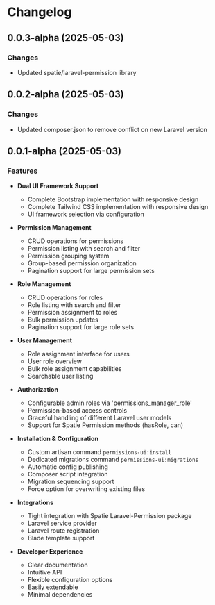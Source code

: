 # Changelog

## 0.0.3-alpha (2025-05-03)

### Changes
- Updated spatie/laravel-permission library

## 0.0.2-alpha (2025-05-03)

### Changes
- Updated composer.json to remove conflict on new Laravel version

## 0.0.1-alpha (2025-05-03)

### Features

- **Dual UI Framework Support**

  - Complete Bootstrap implementation with responsive design
  - Complete Tailwind CSS implementation with responsive design
  - UI framework selection via configuration

- **Permission Management**

  - CRUD operations for permissions
  - Permission listing with search and filter
  - Permission grouping system
  - Group-based permission organization
  - Pagination support for large permission sets

- **Role Management**

  - CRUD operations for roles
  - Role listing with search and filter
  - Permission assignment to roles
  - Bulk permission updates
  - Pagination support for large role sets

- **User Management**

  - Role assignment interface for users
  - User role overview
  - Bulk role assignment capabilities
  - Searchable user listing

- **Authorization**

  - Configurable admin roles via 'permissions_manager_role'
  - Permission-based access controls
  - Graceful handling of different Laravel user models
  - Support for Spatie Permission methods (hasRole, can)

- **Installation & Configuration**

  - Custom artisan command `permissions-ui:install`
  - Dedicated migrations command `permissions-ui:migrations`
  - Automatic config publishing
  - Composer script integration
  - Migration sequencing support
  - Force option for overwriting existing files

- **Integrations**

  - Tight integration with Spatie Laravel-Permission package
  - Laravel service provider
  - Laravel route registration
  - Blade template support

- **Developer Experience**
  - Clear documentation
  - Intuitive API
  - Flexible configuration options
  - Easily extendable
  - Minimal dependencies
